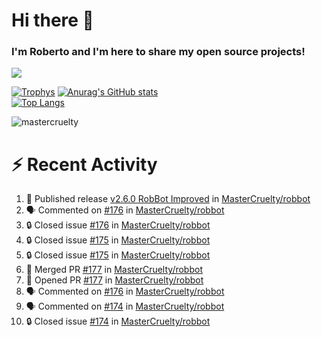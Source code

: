 # Hi there 👋
### I'm Roberto and I'm here to share my open source projects!

<img src="https://komarev.com/ghpvc/?username=mastercruelty&label=Profile views&color=0e75b6"><br>

[![Trophys](https://github-profile-trophy.vercel.app/?username=mastercruelty)](https://github.com/ryo-ma/github-profile-trophy)
[![Anurag's GitHub stats](https://github-readme-stats.vercel.app/api?username=mastercruelty&show_icons=true&theme=tokyonight)](https://github.com/anuraghazra/github-readme-stats)<br>
[![Top Langs](https://github-readme-stats.vercel.app/api/top-langs/?username=mastercruelty&langs_count=10&hide=jupyter%20notebook&exclude_repo=Alarm-project&layout=compact&theme=tokyonight)](https://github.com/anuraghazra/github-readme-stats)
<p><img align="center" src="https://github-readme-streak-stats.herokuapp.com/?user=mastercruelty&" alt="mastercruelty" /></p>

# :zap: Recent Activity
<!--START_SECTION:activity-->
1. 🚀 Published release [v2.6.0 RobBot Improved](https://github.com/MasterCruelty/robbot/releases/tag/v2.6.0) in [MasterCruelty/robbot](https://github.com/MasterCruelty/robbot)
2. 🗣 Commented on [#176](https://github.com/MasterCruelty/robbot/issues/176#issuecomment-2564125263) in [MasterCruelty/robbot](https://github.com/MasterCruelty/robbot)
3. 🔒 Closed issue [#176](https://github.com/MasterCruelty/robbot/issues/176) in [MasterCruelty/robbot](https://github.com/MasterCruelty/robbot)
4. 🔒 Closed issue [#175](https://github.com/MasterCruelty/robbot/issues/175) in [MasterCruelty/robbot](https://github.com/MasterCruelty/robbot)
5. 🔒 Closed issue [#175](https://github.com/MasterCruelty/robbot/issues/175) in [MasterCruelty/robbot](https://github.com/MasterCruelty/robbot)
6. 🎉 Merged PR [#177](https://github.com/MasterCruelty/robbot/pull/177) in [MasterCruelty/robbot](https://github.com/MasterCruelty/robbot)
7. 💪 Opened PR [#177](https://github.com/MasterCruelty/robbot/pull/177) in [MasterCruelty/robbot](https://github.com/MasterCruelty/robbot)
8. 🗣 Commented on [#176](https://github.com/MasterCruelty/robbot/issues/176#issuecomment-2560457565) in [MasterCruelty/robbot](https://github.com/MasterCruelty/robbot)
9. 🗣 Commented on [#174](https://github.com/MasterCruelty/robbot/issues/174#issuecomment-2560427617) in [MasterCruelty/robbot](https://github.com/MasterCruelty/robbot)
10. 🔒 Closed issue [#174](https://github.com/MasterCruelty/robbot/issues/174) in [MasterCruelty/robbot](https://github.com/MasterCruelty/robbot)
<!--END_SECTION:activity-->
